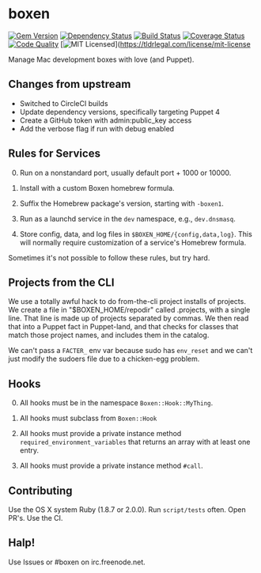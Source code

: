 boxen
==========

[![Gem Version](https://img.shields.io/gem/v/boxen.svg)](https://rubygems.org/gems/boxen)
[![Dependency Status](https://img.shields.io/gemnasium/halyard/boxen.svg)](https://gemnasium.com/halyard/boxen)
[![Build Status](https://img.shields.io/circleci/project/halyard/boxen.svg)](https://circleci.com/gh/halyard/boxen)
[![Coverage Status](https://img.shields.io/codecov/c/github/halyard/boxen.svg)](https://codecov.io/github/halyard/boxen)
[![Code Quality](https://img.shields.io/codacy/5e5249869fbb4e91acc69f53d8dd7da5.svg)](https://www.codacy.com/app/halyard/boxen)
[![MIT Licensed](https://img.shields.io/badge/license-MIT-green.svg)](https://tldrlegal.com/license/mit-license

Manage Mac development boxes with love (and Puppet).

## Changes from upstream

* Switched to CircleCI builds
* Update dependency versions, specifically targeting Puppet 4
* Create a GitHub token with admin:public_key access
* Add the verbose flag if run with debug enabled

## Rules for Services

0. Run on a nonstandard port, usually default port + 1000 or 10000.

0. Install with a custom Boxen homebrew formula.

0. Suffix the Homebrew package's version, starting with `-boxen1`.

0. Run as a launchd service in the `dev` namespace, e.g.,
   `dev.dnsmasq`.

0. Store config, data, and log files in
   `$BOXEN_HOME/{config,data,log}`. This will normally require
   customization of a service's Homebrew formula.

Sometimes it's not possible to follow these rules, but try hard.

## Projects from the CLI

We use a totally awful hack to do from-the-cli project installs of projects.
We create a file in "$BOXEN_HOME/repodir" called .projects, with a single line.
That line is made up of projects separated by commas.
We then read that into a Puppet fact in Puppet-land, and that checks for
classes that match those project names, and includes them in the catalog.

We can't pass a `FACTER_` env var because sudo has `env_reset`
and we can't just modify the sudoers file due to a chicken-egg problem.

## Hooks

0. All hooks must be in the namespace `Boxen::Hook::MyThing`.

0. All hooks must subclass from `Boxen::Hook`

0. All hooks must provide a private instance method `required_environment_variables` that returns an array with at least one entry.

0. All hooks must provide a private instance method `#call`.

## Contributing

Use the OS X system Ruby (1.8.7 or 2.0.0). Run `script/tests` often. Open PR's.
Use the CI.

## Halp!

Use Issues or #boxen on irc.freenode.net.
